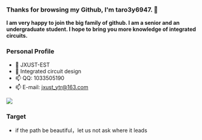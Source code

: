### Thanks for browsing my Github, I'm taro3y6947. 👋
**I am very happy to join the big family of github. I am a senior and an undergraduate student. I hope to bring you more knowledge of integrated circuits.**
### Personal Profile                               
- 🔭 JXUST-EST            
- 🌱 Integrated circuit design
- 📫 QQ: 1033505190
- 📫 E-mail: jxust_ytr@163.com      

 ![](https://github-readme-stats.vercel.app/api?username=taro3y6947&show_icons=true&theme=tokyonight)
### Target
- if the path be beautiful，let us not ask where it leads 
